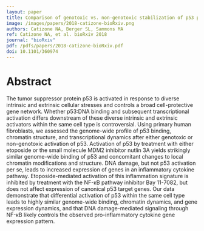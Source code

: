 ```yaml
---
layout: paper
title: Comparison of genotoxic vs. non-genotoxic stabilization of p53 provides insight into parallel stress-responsive transcriptional networks
image: /images/papers/2018-catizone-bioRxiv.png
authors: Catizone NA, Berger SL, Sammons MA
ref: Catizone NA, et al. bioRxiv 2018
journal: "bioRxiv"
pdf: /pdfs/papers/2018-catizone-bioRxiv.pdf
doi: 10.1101/360974
---
```


# Abstract

The tumor suppressor protein p53 is activated in response to diverse intrinsic and extrinsic cellular stresses and controls a broad cell-protective gene network. Whether p53:DNA binding and subsequent transcriptional activation differs downstream of these diverse intrinsic and extrinsic activators within the same cell type is controversial. Using primary human fibroblasts, we assessed the genome-wide profile of p53 binding, chromatin structure, and transcriptional dynamics after either genotoxic or non-genotoxic activation of p53. Activation of p53 by treatment with either etoposide or the small molecule MDM2 inhibitor nutlin 3A yields strikingly similar genome-wide binding of p53 and concomitant changes to local chromatin modifications and structure. DNA damage, but not p53 activation per se, leads to increased expression of genes in an inflammatory cytokine pathway. Etoposide-mediated activation of this inflammation signature is inhibited by treatment with the NF-κB pathway inhibitor Bay 11-7082, but does not affect expression of canonical p53 target genes. Our data demonstrate that differential activation of p53 within the same cell type leads to highly similar genome-wide binding, chromatin dynamics, and gene expression dynamics, and that DNA damage-mediated signaling through NF-κB likely controls the observed pro-inflammatory cytokine gene expression pattern.
